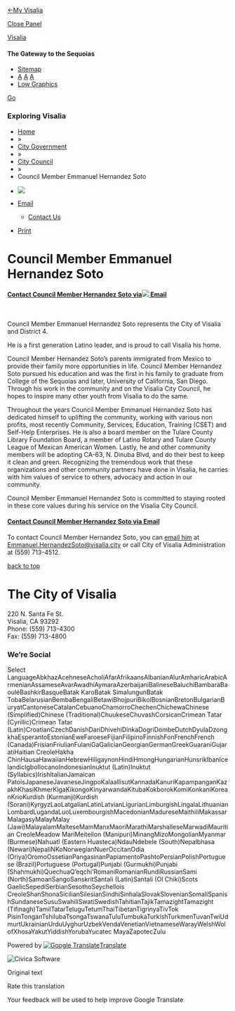 [←My Visalia](https://www.visalia.city/government/city_council/council_member_emmanuel_hernandez_soto.asp)

[Close Panel](https://www.visalia.city/government/city_council/council_member_emmanuel_hernandez_soto.asp)

[Visalia](https://visalia.city/default.asp "Return to Home")

#### The Gateway to the Sequoias

- [Sitemap](https://www.visalia.city/sitemap.asp)
- [A](https://www.visalia.city/government/city_council/council_member_emmanuel_hernandez_soto.asp) [A](https://www.visalia.city/government/city_council/council_member_emmanuel_hernandez_soto.asp) [A](https://www.visalia.city/government/city_council/council_member_emmanuel_hernandez_soto.asp)
- [Low Graphics](https:subGrphVer%28'lo'%29)

[Go](https:frmSearchGo%28%29;)

### Exploring Visalia

- [Home](https://visalia.city/default.asp)
- »
- [City Government](https://www.visalia.city/government/default.asp)
- »
- [City Council](https://www.visalia.city/government/city_council/default.asp)
- »
- Council Member Emmanuel Hernandez Soto

<!--THE END-->

- ![](https://www.visalia.city/img/00/icons/newicons/icon-add.png)
- [Email](https://www.visalia.city/government/city_council/council_member_emmanuel_hernandez_soto.asp)
  
  - [Contact Us](https:Civica_Modal.showModal%28'modal-contact-us',%20'/custom/overlay/contact-us.asp?m=1&u=http%3A%2F%2Fwww.visalia.city%2Fgovernment%2Fcity_council%2Fcouncil_member_emmanuel_hernandez_soto.asp&i=4777&t=%27%2C%20%27medium%27%2C%20%27modalJsInit%28%29%27%20%29%3B)
- [Print](https:window.print%28%29;)

# Council Member Emmanuel Hernandez Soto

#### [Contact Council Member Hernandez Soto via![](https://www.visalia.city/images/Departments/CityCouncil/Emmanuel_Hernandez_Soto_Photo_City_Council_2023.jpg) Email](mailto:emmanuel.hernandezsoto@visalia.city?subject=Email%20from%20City%20Website)

 

Council Member Emmanuel Hernandez Soto represents the City of Visalia and District 4. 

He is a first generation Latino leader, and is proud to call Visalia his home. 

Council Member Hernandez Soto’s parents immigrated from Mexico to provide their family more opportunities in life. Council Member Hernandez Soto pursued his education and was the first in his family to graduate from College of the Sequoias and later, University of California, San Diego. Through his work in the community and on the Visalia City Council, he hopes to inspire many other youth from Visalia to do the same.  

Throughout the years Council Member Emmanuel Hernandez Soto has dedicated himself to uplifting the community, working with various non profits, most recently Community, Services, Education, Training (CSET) and Self-Help Enterprises. He is also a board member on the Tulare County Library Foundation Board, a member of Latino Rotary and Tulare County League of Mexican American Women. Lastly, he and other community members will be adopting CA-63, N. Dinuba Blvd, and do their best to keep it clean and green. Recognizing the tremendous work that these organizations and other community partners have done in Visalia, he carries with him values of service to others, advocacy and action in our community. 

Council Member Emmanuel Hernandez Soto is committed to staying rooted in these core values during his service on the Visalia City Council. 

#### [Contact Council Member Hernandez Soto via Email](mailto:emmanuel.hernandezsoto@visalia.city?subject=Email%20from%20City%20Website)

To contact Council Member Hernandez Soto, you can [email him](mailto:emmanuel.hernandezsoto@visalia.city) at [Emmanuel.HernandezSoto@visalia.city](mailto:mailto:Emmanuel.HernandezSoto@visalia.city) or call City of Visalia Administration at (559) 713-4512.

[back to top](https://www.visalia.city/government/city_council/council_member_emmanuel_hernandez_soto.asp/%5Cdefault.asp)

# The City of Visalia

220 N. Santa Fe St.  
Visalia, CA 93292  
Phone: (559) 713-4300  
Fax: (559) 713-4800

### We’re Social

Select LanguageAbkhazAcehneseAcholiAfarAfrikaansAlbanianAlurAmharicArabicArmenianAssameseAvarAwadhiAymaraAzerbaijaniBalineseBaluchiBambaraBaouléBashkirBasqueBatak KaroBatak SimalungunBatak TobaBelarusianBembaBengaliBetawiBhojpuriBikolBosnianBretonBulgarianBuryatCantoneseCatalanCebuanoChamorroChechenChichewaChinese (Simplified)Chinese (Traditional)ChuukeseChuvashCorsicanCrimean Tatar (Cyrillic)Crimean Tatar (Latin)CroatianCzechDanishDariDhivehiDinkaDogriDombeDutchDyulaDzongkhaEsperantoEstonianEweFaroeseFijianFilipinoFinnishFonFrenchFrench (Canada)FrisianFriulianFulaniGaGalicianGeorgianGermanGreekGuaraniGujaratiHaitian CreoleHakha ChinHausaHawaiianHebrewHiligaynonHindiHmongHungarianHunsrikIbanIcelandicIgboIlocanoIndonesianInuktut (Latin)Inuktut (Syllabics)IrishItalianJamaican PatoisJapaneseJavaneseJingpoKalaallisutKannadaKanuriKapampanganKazakhKhasiKhmerKigaKikongoKinyarwandaKitubaKokborokKomiKonkaniKoreanKrioKurdish (Kurmanji)Kurdish (Sorani)KyrgyzLaoLatgalianLatinLatvianLigurianLimburgishLingalaLithuanianLombardLugandaLuoLuxembourgishMacedonianMadureseMaithiliMakassarMalagasyMalayMalay (Jawi)MalayalamMalteseMamManxMaoriMarathiMarshalleseMarwadiMauritian CreoleMeadow MariMeiteilon (Manipuri)MinangMizoMongolianMyanmar (Burmese)Nahuatl (Eastern Huasteca)NdauNdebele (South)Nepalbhasa (Newari)NepaliNKoNorwegianNuerOccitanOdia (Oriya)OromoOssetianPangasinanPapiamentoPashtoPersianPolishPortuguese (Brazil)Portuguese (Portugal)Punjabi (Gurmukhi)Punjabi (Shahmukhi)QuechuaQʼeqchiʼRomaniRomanianRundiRussianSami (North)SamoanSangoSanskritSantali (Latin)Santali (Ol Chiki)Scots GaelicSepediSerbianSesothoSeychellois CreoleShanShonaSicilianSilesianSindhiSinhalaSlovakSlovenianSomaliSpanishSundaneseSusuSwahiliSwatiSwedishTahitianTajikTamazightTamazight (Tifinagh)TamilTatarTeluguTetumThaiTibetanTigrinyaTivTok PisinTonganTshilubaTsongaTswanaTuluTumbukaTurkishTurkmenTuvanTwiUdmurtUkrainianUrduUyghurUzbekVendaVenetianVietnameseWarayWelshWolofXhosaYakutYiddishYorubaYucatec MayaZapotecZulu

Powered by [![Google Translate](https://www.gstatic.com/images/branding/googlelogo/1x/googlelogo_color_42x16dp.png)Translate](https://translate.google.com)

![Civica Software](https://www.visalia.city/img/00/layout/civica_logo.png "Powered by Civica Software")

Original text

Rate this translation

Your feedback will be used to help improve Google Translate